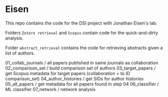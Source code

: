 # Eisen
This repo contains the code for the DSI project with Jonathan Eisen's lab.  

Folders `Zotero retrieval` and `Scopus` contain code for the quick-and-dirty analysis.  

Folder `abstract_retrieval` contains the code for retrieving abstracts given a list of authors.  



01_collab_journals / all papers published in same journals as collaboration
02_comparison_set / build comparison set of authors
03_target_papers / get Scopus metadata for target papers (collaboration + to ID comparison_set)
04_author_histories / get SIDs for author histories
05_all_papers / get metadata for all papers found in step 04
06_classifier / ML classifier
07_network / network analysis

